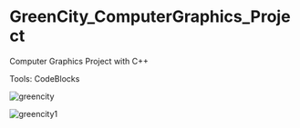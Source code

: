 # GreenCity_ComputerGraphics_Project

Computer Graphics Project with C++ 

Tools: CodeBlocks

![greencity](https://user-images.githubusercontent.com/58476836/96477056-de8a6a80-1257-11eb-9434-70964bc80fc7.png)

![greencity1](https://user-images.githubusercontent.com/58476836/96477095-e64a0f00-1257-11eb-87ff-075de2f3699d.png)
